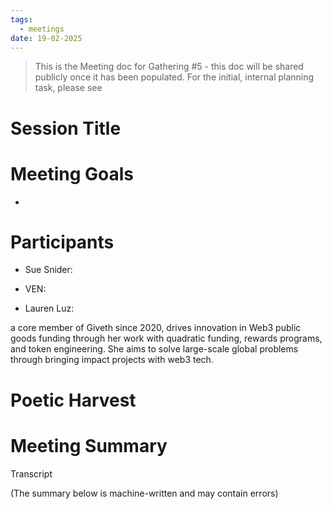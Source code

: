 ```yaml
---
tags:
  - meetings
date: 19-02-2025
---
```


> This is the Meeting doc for Gathering #5 - this doc will be shared publicly once it has been populated. For the initial, internal planning task, please see  

# Session Title

# Meeting Goals

- 

# Participants

- Sue Snider:

- VEN:

- Lauren Luz: 

 a core member of Giveth since 2020, drives innovation in Web3 public goods funding through her work with quadratic funding, rewards programs, and token engineering. She aims to solve large-scale global problems through bringing impact projects with web3 tech.

# Poetic Harvest

# Meeting Summary

Transcript 

(The summary below is machine-written and may contain errors)

> 

# 